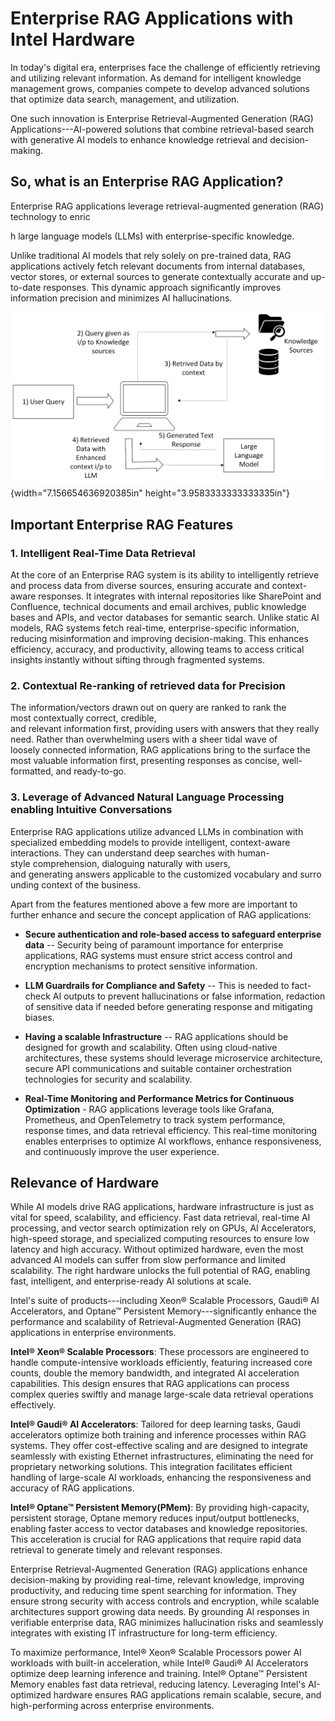 # Enterprise RAG Applications with Intel Hardware

In today's digital era, enterprises face the challenge of efficiently
retrieving and utilizing relevant information. As demand for intelligent
knowledge management grows, companies compete to develop advanced
solutions that optimize data search, management, and utilization.

One such innovation is Enterprise Retrieval-Augmented Generation (RAG)
Applications---AI-powered solutions that combine retrieval-based search
with generative AI models to enhance knowledge retrieval and
decision-making.

## So, what is an Enterprise RAG Application?

Enterprise RAG applications leverage retrieval-augmented generation
(RAG) technology to enric

h large language models (LLMs) with enterprise-specific knowledge.

Unlike traditional AI models that rely solely on pre-trained data, RAG
applications actively fetch relevant documents from internal databases,
vector stores, or external sources to generate contextually accurate and
up-to-date responses. This dynamic approach significantly improves
information precision and minimizes AI hallucinations.

![RAG Model Architectural Diagram](../images/RAG_model.png){width="7.156654636920385in"
height="3.9583333333333335in"}

## Important Enterprise RAG Features

### 1. Intelligent Real-Time Data Retrieval

At the core of an Enterprise RAG system is its ability to intelligently
retrieve and process data from diverse sources, ensuring accurate and
context-aware responses. It integrates with internal repositories like
SharePoint and Confluence, technical documents and email archives,
public knowledge bases and APIs, and vector databases for semantic
search. Unlike static AI models, RAG systems fetch real-time,
enterprise-specific information, reducing misinformation and improving
decision-making. This enhances efficiency, accuracy, and productivity,
allowing teams to access critical insights instantly without sifting
through fragmented systems.

### 2. Contextual Re-ranking of retrieved data for Precision

The information/vectors drawn out on query are ranked to rank the
most contextually correct, credible,
and relevant information first, providing users with answers that they really need. Rather than overwhelming users
with a sheer tidal wave of loosely connected information, RAG
applications bring to the surface the most
valuable information first, presenting responses as concise,
well-formatted, and ready-to-go.

### 3. Leverage of Advanced Natural Language Processing enabling Intuitive Conversations

Enterprise RAG applications utilize advanced LLMs in combination with
specialized embedding models to provide intelligent, context-aware
interactions. They can
understand deep searches with human-style comprehension, dialoguing naturally with users,
and generating answers applicable to the customized vocabulary and surrounding context
of the business.

Apart from the features mentioned above a few more are important to
further enhance and secure the concept application of RAG applications:

-   **Secure authentication and role-based access to safeguard
    enterprise data** -- Security being of paramount importance for
    enterprise applications, RAG systems must ensure strict access
    control and encryption mechanisms to protect sensitive information.

-   **LLM Guardrails for Compliance and Safety** -- This is needed to
    fact-check AI outputs to prevent hallucinations or false
    information, redaction of sensitive data if needed before generating
    response and mitigating biases.

-   **Having a scalable Infrastructure** -- RAG applications should be
    designed for growth and scalability. Often using cloud-native
    architectures, these systems should leverage microservice
    architecture, secure API communications and suitable container
    orchestration technologies for security and scalability.

-   **Real-Time Monitoring and Performance Metrics for Continuous
    Optimization** - RAG applications leverage tools like Grafana,
    Prometheus, and OpenTelemetry to track system performance, response
    times, and data retrieval efficiency. This real-time monitoring
    enables enterprises to optimize AI workflows, enhance
    responsiveness, and continuously improve the user experience.

## Relevance of Hardware 

While AI models drive RAG applications, hardware infrastructure is just
as vital for speed, scalability, and efficiency. Fast data retrieval,
real-time AI processing, and vector search optimization rely on GPUs, AI
Accelerators, high-speed storage, and specialized computing resources to
ensure low latency and high accuracy. Without optimized hardware, even
the most advanced AI models can suffer from slow performance and limited
scalability. The right hardware unlocks the full potential of RAG,
enabling fast, intelligent, and enterprise-ready AI solutions at scale.

Intel\'s suite of products---including Xeon® Scalable Processors, Gaudi®
AI Accelerators, and Optane™ Persistent Memory---significantly enhance
the performance and scalability of Retrieval-Augmented Generation (RAG)
applications in enterprise environments.

**Intel® Xeon® Scalable Processors**: These processors are engineered to
handle compute-intensive workloads efficiently, featuring increased core
counts, double the memory bandwidth, and integrated AI acceleration
capabilities. This design ensures that RAG applications can process
complex queries swiftly and manage large-scale data retrieval operations
effectively.

**Intel® Gaudi® AI Accelerators**: Tailored for deep learning tasks,
Gaudi accelerators optimize both training and inference processes within
RAG systems. They offer cost-effective scaling and are designed to
integrate seamlessly with existing Ethernet infrastructures, eliminating
the need for proprietary networking solutions. This integration
facilitates efficient handling of large-scale AI workloads, enhancing
the responsiveness and accuracy of RAG applications.

**Intel® Optane™ Persistent Memory(PMem)**: By providing high-capacity,
persistent storage, Optane memory reduces input/output bottlenecks,
enabling faster access to vector databases and knowledge repositories.
This acceleration is crucial for RAG applications that require rapid
data retrieval to generate timely and relevant responses.

Enterprise Retrieval-Augmented Generation (RAG) applications enhance
decision-making by providing real-time, relevant knowledge, improving
productivity, and reducing time spent searching for information. They
ensure strong security with access controls and encryption, while
scalable architectures support growing data needs. By grounding AI
responses in verifiable enterprise data, RAG minimizes hallucination
risks and seamlessly integrates with existing IT infrastructure for
long-term efficiency.

To maximize performance, Intel® Xeon® Scalable Processors power AI
workloads with built-in acceleration, while Intel® Gaudi® AI
Accelerators optimize deep learning inference and training. Intel®
Optane™ Persistent Memory enables fast data retrieval, reducing latency.
Leveraging Intel's AI-optimized hardware ensures RAG applications remain
scalable, secure, and high-performing across enterprise environments.
